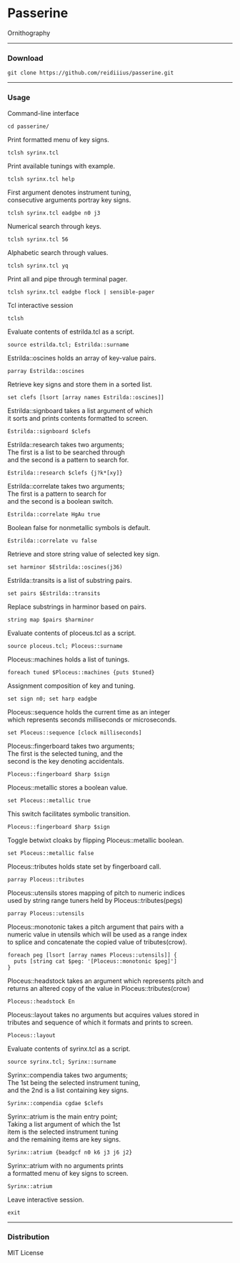 # Passerine
Ornithography

---

### Download

    git clone https://github.com/reidiiius/passerine.git

---

### Usage
Command-line interface

    cd passerine/

Print formatted menu of key signs.

    tclsh syrinx.tcl

Print available tunings with example.

    tclsh syrinx.tcl help

First argument denotes instrument tuning,  
consecutive arguments portray key signs.

    tclsh syrinx.tcl eadgbe n0 j3

Numerical search through keys.

    tclsh syrinx.tcl 56

Alphabetic search through values.

    tclsh syrinx.tcl yq

Print all and pipe through terminal pager.

    tclsh syrinx.tcl eadgbe flock | sensible-pager

Tcl interactive session

    tclsh

Evaluate contents of estrilda.tcl as a script.

    source estrilda.tcl; Estrilda::surname

Estrilda::oscines holds an array of key-value pairs.

    parray Estrilda::oscines

Retrieve key signs and store them in a sorted list.

    set clefs [lsort [array names Estrilda::oscines]]

Estrilda::signboard takes a list argument of which  
it sorts and prints contents formatted to screen.

    Estrilda::signboard $clefs

Estrilda::research takes two arguments;  
The first is a list to be searched through  
and the second is a pattern to search for.

    Estrilda::research $clefs {j?k*[xy]}

Estrilda::correlate takes two arguments;  
The first is a pattern to search for  
and the second is a boolean switch.

    Estrilda::correlate HgAu true

Boolean false for nonmetallic symbols is default.

    Estrilda::correlate vu false

Retrieve and store string value of selected key sign.

    set harminor $Estrilda::oscines(j36)

Estrilda::transits is a list of substring pairs.

    set pairs $Estrilda::transits

Replace substrings in harminor based on pairs.

    string map $pairs $harminor

Evaluate contents of ploceus.tcl as a script.

    source ploceus.tcl; Ploceus::surname

Ploceus::machines holds a list of tunings.

    foreach tuned $Ploceus::machines {puts $tuned}

Assignment composition of key and tuning.

    set sign n0; set harp eadgbe

Ploceus::sequence holds the current time as an integer  
which represents seconds milliseconds or microseconds.

    set Ploceus::sequence [clock milliseconds]

Ploceus::fingerboard takes two arguments;  
The first is the selected tuning, and the  
second is the key denoting accidentals.

    Ploceus::fingerboard $harp $sign

Ploceus::metallic stores a boolean value.

    set Ploceus::metallic true

This switch facilitates symbolic transition.

    Ploceus::fingerboard $harp $sign

Toggle betwixt cloaks by flipping Ploceus::metallic boolean.

    set Ploceus::metallic false

Ploceus::tributes holds state set by fingerboard call.

    parray Ploceus::tributes

Ploceus::utensils stores mapping of pitch to numeric indices  
used by string range tuners held by Ploceus::tributes(pegs)

    parray Ploceus::utensils

Ploceus::monotonic takes a pitch argument that pairs with a  
numeric value in utensils which will be used as a range index  
to splice and concatenate the copied value of tributes(crow).

    foreach peg [lsort [array names Ploceus::utensils]] {
      puts [string cat $peg: '[Ploceus::monotonic $peg]']
    }

Ploceus::headstock takes an argument which represents pitch and  
returns an altered copy of the value in Ploceus::tributes(crow)

    Ploceus::headstock En

Ploceus::layout takes no arguments but acquires values stored in  
tributes and sequence of which it formats and prints to screen.

    Ploceus::layout

Evaluate contents of syrinx.tcl as a script.

    source syrinx.tcl; Syrinx::surname

Syrinx::compendia takes two arguments;  
The 1st being the selected instrument tuning,  
and the 2nd is a list containing key signs.

    Syrinx::compendia cgdae $clefs

Syrinx::atrium is the main entry point;  
Taking a list argument of which the 1st  
item is the selected instrument tuning  
and the remaining items are key signs.

    Syrinx::atrium {beadgcf n0 k6 j3 j6 j2}

Syrinx::atrium with no arguments prints  
a formatted menu of key signs to screen.

    Syrinx::atrium

Leave interactive session.

    exit

---

### Distribution
MIT License

